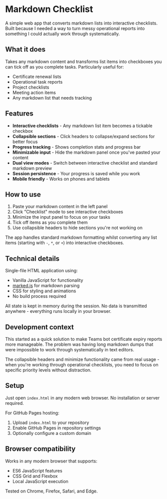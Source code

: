 # Markdown Checklist

A simple web app that converts markdown lists into interactive checklists. Built because I needed a way to turn messy operational reports into something I could actually work through systematically.

## What it does

Takes any markdown content and transforms list items into checkboxes you can tick off as you complete tasks. Particularly useful for:

- Certificate renewal lists
- Operational task reports  
- Project checklists
- Meeting action items
- Any markdown list that needs tracking

## Features

- **Interactive checklists** - Any markdown list item becomes a tickable checkbox
- **Collapsible sections** - Click headers to collapse/expand sections for better focus
- **Progress tracking** - Shows completion stats and progress bar
- **Minimizable input** - Hide the markdown panel once you've pasted your content
- **Dual view modes** - Switch between interactive checklist and standard markdown preview
- **Session persistence** - Your progress is saved while you work
- **Mobile friendly** - Works on phones and tablets

## How to use

1. Paste your markdown content in the left panel
2. Click "Checklist" mode to see interactive checkboxes
3. Minimize the input panel to focus on your tasks
4. Tick off items as you complete them
5. Use collapsible headers to hide sections you're not working on

The app handles standard markdown formatting whilst converting any list items (starting with `-`, `*`, or `+`) into interactive checkboxes.

## Technical details

Single-file HTML application using:
- Vanilla JavaScript for functionality
- [marked.js](https://marked.js.org/) for markdown parsing
- CSS for styling and animations
- No build process required

All state is kept in memory during the session. No data is transmitted anywhere - everything runs locally in your browser.

## Development context

This started as a quick solution to make Teams bot certificate expiry reports more manageable. The problem was having long markdown dumps that were impossible to work through systematically in text editors.

The collapsible headers and minimize functionality came from real usage - when you're working through operational checklists, you need to focus on specific priority levels without distraction.

## Setup

Just open `index.html` in any modern web browser. No installation or server required.

For GitHub Pages hosting:
1. Upload `index.html` to your repository
2. Enable GitHub Pages in repository settings
3. Optionally configure a custom domain

## Browser compatibility

Works in any modern browser that supports:
- ES6 JavaScript features
- CSS Grid and Flexbox
- Local JavaScript execution

Tested on Chrome, Firefox, Safari, and Edge.
